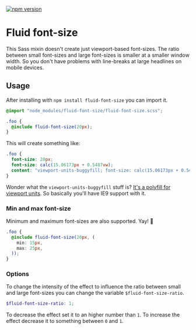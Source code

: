 [![npm version](https://badge.fury.io/js/fluid-font-size.svg)](https://badge.fury.io/js/fluid-font-size)

# Fluid font-size

This Sass mixin doesn't create just viewport-based font-sizes.
The ratio between small font-sizes and large font-sizes is smaller at a smaller window width.
So you don't have problems with line-breaks at large headlines on mobile devices.

## Usage

After installing with `npm install fluid-font-size` you can import it.

```scss
@import "node_modules/fluid-font-size/fluid-font-size.scss";

.foo {
  @include fluid-font-size(20px);
}
```

This will create something like:

```scss
.foo {
  font-size: 20px;
  font-size: calc(15.06173px + 0.5487vw);
  content: "viewport-units-buggyfill; font-size: calc(15.06173px + 0.5487vw)";
}
```
Wonder what the `viewport-units-buggyfill` stuff is? <a href="https://github.com/rodneyrehm/viewport-units-buggyfill">It's a polyfill for viewport units</a>. So basically you'll have IE9 support with it.

### Min and max font-size

Minimum and maximum font-sizes are also supported. Yay! 🎉 

```scss
.foo {
  @include fluid-font-size(20px, (
    min: 15px,
    max: 25px,
  ));
}
```

### Options

To change the intensity of the effect to influence the ratio between small and large font-sizes you can change the variable `$fluid-font-size-ratio`.

```scss
$fluid-font-size-ratio: 1;
```

To decrease the effect set it to an higher number than `1`. To increase the effect decrease it to something between `0` and `1`.
